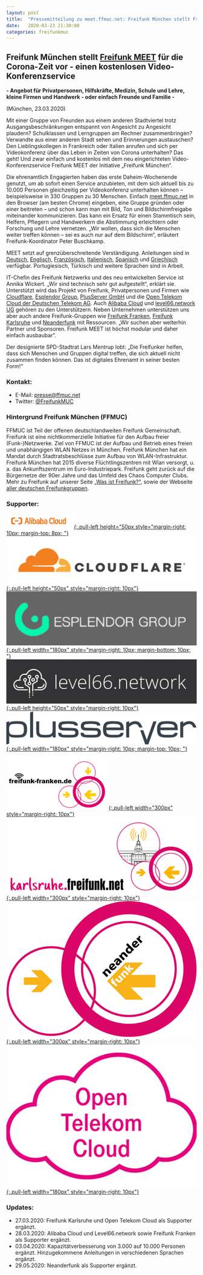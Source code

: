 ```yaml
---
layout: post
title:  "Pressemitteilung zu meet.ffmuc.net: Freifunk München stellt Freifunk MEET für die Corona-Zeit vor - einen kostenlosen Video-Konferenzservice"
date:   2020-03-23 21:30:00
categories: freifunkmuc
---
```


## Freifunk München stellt [Freifunk MEET](https://meet.ffmuc.net) für die Corona-Zeit vor - einen kostenlosen Video-Konferenzservice
**- Angebot für Privatpersonen, Hilfskräfte, Medizin, Schule und Lehre, kleine Firmen und Handwerk - oder einfach Freunde und Familie -**

(München, 23.03.2020)

Mit einer Gruppe von Freunden aus einem anderen Stadtviertel trotz Ausgangsbeschränkungen entspannt von Angesicht zu Angesicht plaudern?
Schulklassen und Lerngruppen am Rechner zusammenbringen? Verwandte aus einer anderen Stadt sehen und Erinnerungen austauschen?
Den Lieblingskollegen in Frankreich oder Italien anrufen und sich per Videokonferenz über das Leben in Zeiten von Corona unterhalten?
Das geht! Und zwar einfach und kostenlos mit dem neu eingerichteten Video-Konferenzservice Freifunk MEET der Initiative „Freifunk München“.

Die ehrenamtlich Engagierten haben das erste Daheim-Wochenende genutzt, um ab sofort einen Service anzubieten,
mit dem sich aktuell bis zu 10.000 Personen gleichzeitig per Videokonferenz unterhalten können – beispielsweise in 330 Gruppen zu 30 Menschen.
Einfach [meet.ffmuc.net](https://meet.ffmuc.net) in den Browser (am besten Chrome) eingeben, eine Gruppe gründen oder einer beitreten –
und schon kann man mit Bild, Ton und Bildschirmfreigabe miteinander kommunizieren.
Das kann ein Ersatz für einen Stammtisch sein, Helfern, Pflegern und Handwerkern die Abstimmung erleichtern
oder Forschung und Lehre vernetzen. „Wir wollen, dass sich die Menschen weiter treffen können –
sei es auch nur auf dem Bildschirm“, erläutert Freifunk-Koordinator Peter Buschkamp.

MEET setzt auf grenzüberschreitende Verständigung. Anleitungen sind in [Deutsch](https://ffmuc.net/wiki/doku.php?id=knb:meet), [Englisch](https://ffmuc.net/wiki/doku.php?id=knb:meet-en), [Französisch](https://ffmuc.net/wiki/doku.php?id=knb:meet-fr), [Italienisch](https://ffmuc.net/wiki/doku.php?id=knb:meet-it), [Spanisch](https://ffmuc.net/wiki/doku.php?id=knb:meet-es) und [Griechisch](https://ffmuc.net/wiki/doku.php?id=knb:meet-gr) verfügbar. Portugiesisch, Türkisch und weitere Sprachen sind in Arbeit.

IT-Chefin des Freifunk Netzwerks und des neu entwickelten Service ist Annika Wickert.
„Wir sind technisch sehr gut aufgestellt“, erklärt sie.
Unterstützt wird das Projekt von Freifunk, Privatpersonen und Firmen wie
[Cloudflare](https://www.cloudflare.com),
[Esplendor Group](https://esplendor.industries),
[PlusServer GmbH](https://www.plusserver.com) und die
[Open Telekom Cloud der Deutschen Telekom AG](https://open-telekom-cloud.com).
Auch [Alibaba Cloud](https://www.alibabacloud.com) und
[level66.network UG](https://level66.network/) gehören zu den Unterstützern.
Neben Unternehmen unterstützen uns aber auch andere Freifunk-Gruppen wie [Freifunk Franken](https://freifunk-franken.de), [Freifunk Karlsruhe](https://karlsruhe.freifunk.net) und [Neanderfunk](https://www.neanderfunk.de) mit Ressourcen.
„Wir suchen aber weiterhin Partner und Sponsoren.
Freifunk MEET ist höchst modular und daher einfach ausbaubar“.

Der designierte SPD-Stadtrat Lars Mentrup lobt:
„Die Freifunker helfen, dass sich Menschen und Gruppen digital treffen, die sich aktuell nicht zusammen finden können. Das ist digitales Ehrenamt in seiner besten Form!“

### Kontakt:
- E-Mail:   <presse@ffmuc.net>
- Twitter:  [@FreifunkMUC](https://twitter.com/FreifunkMUC)

### Hintergrund Freifunk München (FFMUC)
FFMUC ist Teil der offenen deutschlandweiten Freifunk Gemeinschaft.
Freifunk ist eine nichtkommerzielle Initiative für den Aufbau freier (Funk-)Netzwerke.
Ziel von FFMUC ist der Aufbau und Betrieb eines freien und unabhängigen WLAN Netzes in München. 
Freifunk München hat ein Mandat durch Stadtratsbeschlüsse zum Aufbau von WLAN-Infrastruktur.
Freifunk München hat 2015 diverse Flüchtlingszentren mit Wlan versorgt, u. a. das Ankunftszentrum im Euro-Industriepark.
Freifunk geht zurück auf die Bürgernetze der 90er Jahre und das Umfeld des Chaos Computer Clubs.
Mehr zu Freifunk auf unserer Seite [„Was ist Freifunk?“](https://ffmuc.net/wasistfreifunk/), sowie der Webseite [aller deutschen Freifunkgruppen](https://freifunk.net/).

### Supporter:
[![Alibaba Cloud](/assets/unterstuetzung/logo_alibaba_cloud.png){:.pull-left height="50px style="margin-right: 10px; margin-top: 8px; "}](https://www.alibabacloud.com)
[![Cloudflare Inc.](/assets/unterstuetzung/logo-cloudflare-dark.svg){:.pull-left height="50px" style="margin-right: 10px"}](https://www.cloudflare.com)
[![Esplendor Group](/assets/unterstuetzung/logo-esplendor.png){:.pull-left width="180px" style="margin-right: 10px; margin-bottom: 10px; "}](https://esplendor.industries)
[![level66.network UG](/assets/unterstuetzung/logo_level66.network.jpeg){:.pull-left height="50px" style="margin-right: 10px"}](https://level66.network/)
[![PlusServer GmbH](/assets/unterstuetzung/logo-plusserver-blue.svg){:.pull-left width="180px" style="margin-right: 10px; margin-top: 10px; "}](https://www.plusserver.com)

<div style="clear: both;" ></div>

[![Freifunk Franken](/assets/unterstuetzung/logo_freifunk_franken.png){:.pull-left width="300px" style="margin-right: 10px"}](https://freifunk-franken.de)
[![Freifunk Karlsruhe e.V.](/assets/unterstuetzung/freifunk_karlsruhe_logo_webseite.svg){:.pull-left width="300px" style="margin-right: 10px"}](https://karlsruhe.freifunk.net)
[![Neanderfunk.](/assets/unterstuetzung/logo_neanderfunk.png){:.pull-left width="300px" style="margin-right: 10px"}](https://neanderfunk.de)
[![Open Telekom Cloud](/assets/unterstuetzung/bi-170330-opentelekomcloud.jpg){:.pull-left width="180px" style="margin-right: 10px"}](https://open-telekom-cloud.com)

<div style="clear: both;" ></div>

### Updates:
- 27.03.2020: Freifunk Karlsruhe und Open Telekom Cloud als Supporter ergänzt.
- 28.03.2020: Alibaba Cloud und Level66.network sowie Freifunk Franken als Supporter ergänzt.
- 03.04.2020: Kapazitätverbesserung von 3.000 auf 10.000 Personen ergänzt. Hinzugekommene Anleitungen in verschiedenen Sprachen ergänzt.
- 29.05.2020: Neanderfunk als Supporter ergänzt.
